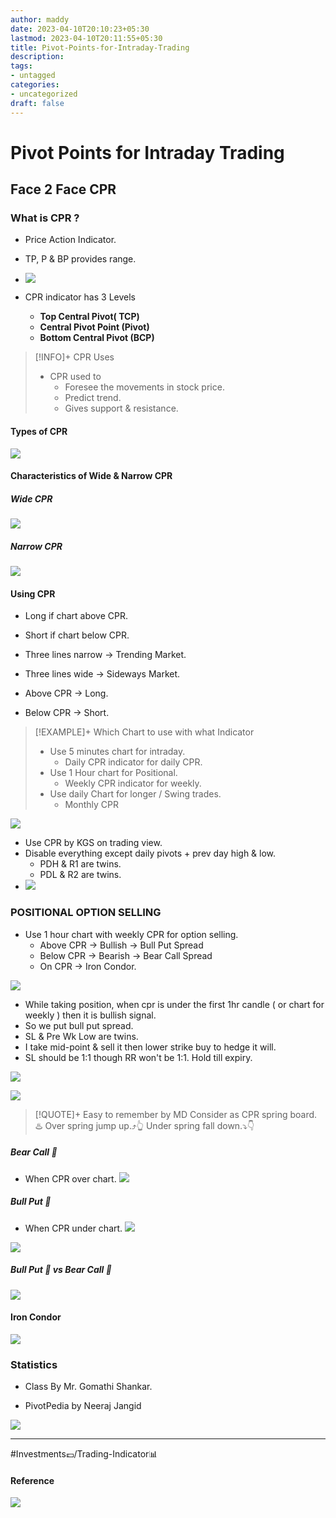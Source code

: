 ```yaml
---
author: maddy
date: 2023-04-10T20:10:23+05:30
lastmod: 2023-04-10T20:11:55+05:30
title: Pivot-Points-for-Intraday-Trading
description: 
tags:
- untagged
categories: 
- uncategorized
draft: false
---
```

# Pivot Points for Intraday Trading

## Face 2 Face CPR

### What is CPR ?

- Price Action Indicator.

- TP, P & BP provides range.
- ![](https://i.imgur.com/WBN0qzam.png)

- CPR indicator has 3 Levels
	- **Top Central Pivot( TCP)**
	- **Central Pivot Point (Pivot)**
	- **Bottom Central Pivot (BCP)**

>[!INFO]+ CPR Uses
>- CPR used to
>	- Foresee the  movements in stock price.
>	- Predict trend.
>	- Gives support & resistance.

#### Types of CPR

![](https://i.imgur.com/eLOJ9k1.png)

#### Characteristics of Wide & Narrow CPR

##### Wide CPR

![](https://i.imgur.com/EQ92Oyk.png)

##### Narrow CPR

![](https://i.imgur.com/KIjx8Mk.png)

#### Using CPR

- Long if chart above CPR.
- Short if chart below CPR.

- Three lines narrow → Trending Market.
- Three lines wide → Sideways Market.
- Above CPR → Long.
- Below CPR → Short.

>[!EXAMPLE]+ Which Chart to use with what Indicator
> - Use 5 minutes chart for intraday.
> 	- Daily CPR indicator for daily CPR.
>- Use 1 Hour chart for Positional.
>	- Weekly CPR indicator for weekly.
>- Use daily Chart for longer / Swing trades.
>	- Monthly CPR


![](https://i.imgur.com/XD2voEc.png)

- Use CPR by KGS on trading view.
- Disable everything except daily pivots + prev day high & low.
	- PDH & R1 are twins.
	- PDL & R2 are twins.
- ![](https://i.imgur.com/PwjZn06.png)

### POSITIONAL OPTION SELLING

- Use 1 hour chart with weekly CPR for option selling.
	- Above CPR → Bullish → Bull Put Spread
	- Below CPR → Bearish → Bear Call Spread
	- On CPR → Iron Condor.


![](https://i.imgur.com/uVvejtR.png)

- While taking position, when cpr is under the first 1hr candle ( or chart for weekly ) then it is bullish signal.
- So we put bull put spread.
- SL & Pre Wk Low are twins.
- I take mid-point & sell it then lower strike buy to hedge it will.
- SL should be 1:1 though RR won't be 1:1. Hold till expiry.

![](https://i.imgur.com/pw99uRU.png)

![](https://i.imgur.com/n0naY6e.png)

>[!QUOTE]+ Easy to remember by MD
> Consider as CPR spring board. ♨️
> Over spring jump up.⤴️👆
> Under spring fall down.⤵️👇

##### Bear Call 🐻
- When CPR over chart.
![](https://i.imgur.com/hzor0r7.png)

##### Bull Put 🐂
- When CPR under chart.
![](https://i.imgur.com/E05JBi5.png)


![](https://i.imgur.com/leCfnP5.png)


##### Bull Put 🐂 vs Bear Call 🐻

![](https://i.imgur.com/78P9zXa.png)

#### Iron Condor

![](https://i.imgur.com/6kAi1nn.png)


### Statistics


- Class By Mr. Gomathi Shankar.



- PivotPedia by Neeraj Jangid

![](https://i.imgur.com/XWQzEvz.png)




---
#Investments💷/Trading-Indicator📊 

#### Reference


![](https://i.imgur.com/1szqsjx.png)

